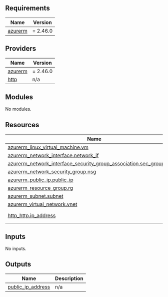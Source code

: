 ## Requirements

| Name | Version |
|------|---------|
| <a name="requirement_azurerm"></a> [azurerm](#requirement\_azurerm) | = 2.46.0 |

## Providers

| Name | Version |
|------|---------|
| <a name="provider_azurerm"></a> [azurerm](#provider\_azurerm) | = 2.46.0 |
| <a name="provider_http"></a> [http](#provider\_http) | n/a |

## Modules

No modules.

## Resources

| Name | Type |
|------|------|
| [azurerm_linux_virtual_machine.vm](https://registry.terraform.io/providers/hashicorp/azurerm/2.46.0/docs/resources/linux_virtual_machine) | resource |
| [azurerm_network_interface.network_if](https://registry.terraform.io/providers/hashicorp/azurerm/2.46.0/docs/resources/network_interface) | resource |
| [azurerm_network_interface_security_group_association.sec_group_assoc](https://registry.terraform.io/providers/hashicorp/azurerm/2.46.0/docs/resources/network_interface_security_group_association) | resource |
| [azurerm_network_security_group.nsg](https://registry.terraform.io/providers/hashicorp/azurerm/2.46.0/docs/resources/network_security_group) | resource |
| [azurerm_public_ip.public_ip](https://registry.terraform.io/providers/hashicorp/azurerm/2.46.0/docs/resources/public_ip) | resource |
| [azurerm_resource_group.rg](https://registry.terraform.io/providers/hashicorp/azurerm/2.46.0/docs/resources/resource_group) | resource |
| [azurerm_subnet.subnet](https://registry.terraform.io/providers/hashicorp/azurerm/2.46.0/docs/resources/subnet) | resource |
| [azurerm_virtual_network.vnet](https://registry.terraform.io/providers/hashicorp/azurerm/2.46.0/docs/resources/virtual_network) | resource |
| [http_http.ip_address](https://registry.terraform.io/providers/hashicorp/http/latest/docs/data-sources/http) | data source |

## Inputs

No inputs.

## Outputs

| Name | Description |
|------|-------------|
| <a name="output_public_ip_address"></a> [public\_ip\_address](#output\_public\_ip\_address) | n/a |
